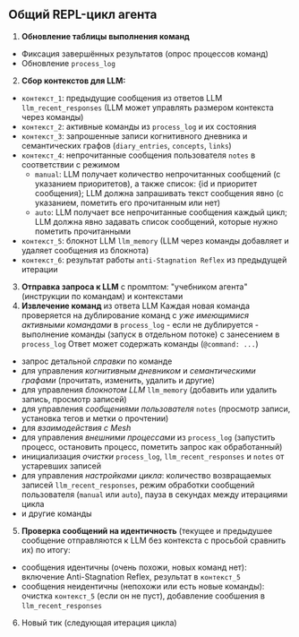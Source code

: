 ## Общий REPL-цикл агента
1. **Обновление таблицы выполнения команд**
- Фиксация завершённых результатов (опрос процессов команд)
- Обновление `process_log`
2. **Сбор контекстов для LLM:**
- `контекст_1`: предыдущие сообщения из ответов LLM `llm_recent_responses` (LLM может управлять размером контекста через команды)
- `контекст_2`: активные команды из `process_log` и их состояния
- `контекст_3`: запрошенные записи когнитивного дневника и семантических графов (`diary_entries`, `concepts`, `links`)
- `контекст_4`: непрочитанные сообщения пользователя `notes` в соответствии с режимом
  - `manual`: LLM получает количество непрочитанных сообщений (с указанием приоритетов), а также список: {id и приоритет сообщения}; LLM должна запрашивать текст сообщения явно (с указанием, пометить его прочитанным или нет)
  - `auto`: LLM получает все непрочитанные сообщения каждый цикл; LLM должна явно задавать список сообщений, которые нужно пометить прочитанными
- `контекст_5`: блокнот LLM `llm_memory` (LLM через команды добавляет и удаляет сообщения из блокнота)
- `контекст_6`: результат работы `anti-Stagnation Reflex` из предыдущей итерации
3. **Отправка запроса к LLM** с промптом: "учебником агента" (инструкции по командам) и контекстами
4. **Извлечение команд** из ответа LLM
Каждая новая команда проверяется на дублирование команд с *уже имеющимися активными командами* в `process_log` - если не дублируется - выполнение команды (запуск в отдельном потоке) с занесением в `process_log`
Ответ может содержать команды (`@command: ...`)
- запрос детальной *справки* по команде
- для управления *когнитивным дневником* и *семантическими графами* (прочитать, изменить, удалить и другие)
- для управления *блокнотом LLM* `llm_memory` (добавить или удалить запись, просмотр записей)
- для управления *сообщениями пользователя* `notes` (просмотр записи, установка тегов и метки о прочтении)
- для *взаимодействия с Mesh*
- для управления *внешними процессами* из `process_log` (запустить процесс, остановить процесс, пометить запрос как обработанный)
- инициализация *очистки* `process_log`, `llm_recent_responses` и  `notes` от устаревших записей
- для управления *настройками цикла*: количество возвращаемых записей `llm_recent_responses`, режим обработки сообщений пользователя (`manual` или `auto`), пауза в секундах между итерациями цикла
- и другие команды
5. **Проверка сообщений на идентичность** (текущее и предыдушее сообщение отправляются к LLM без контекста с просьбой сравнить их)
по итогу:
 - сообщения идентичны (очень похожи, новых команд нет): включение Anti-Stagnation Reflex, результат в `контекст_5`
 - сообщения неидентичны (непохожи или есть новые команды): очистка `контекст_5` (если он не пуст), добавление сообшения в `llm_recent_responses`
6. Новый тик (следующая итерация цикла)
